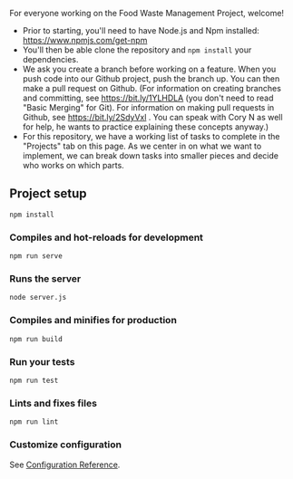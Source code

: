 For everyone working on the Food Waste Management Project, welcome!

- Prior to starting, you'll need to have Node.js and Npm installed: https://www.npmjs.com/get-npm
- You'll then be able clone the repository and `npm install` your dependencies.
- We ask you create a branch before working on a feature.  When you push code into our Github project, push the branch up. You can then make a pull request on Github.  (For information on creating branches and committing, see https://bit.ly/1YLHDLA (you don't need to read "Basic Merging" for Git). For information on making pull requests in Github, see https://bit.ly/2SdyVxl . You can speak with Cory N as well for help, he wants to practice explaining these concepts anyway.)
- For this repository, we have a working list of tasks to complete in the "Projects" tab on this page.  As we center in on what we want to implement, we can break down tasks into smaller pieces and decide who works on which parts.


## Project setup
```
npm install
```

### Compiles and hot-reloads for development
```
npm run serve
```

### Runs the server
```
node server.js
```

### Compiles and minifies for production
```
npm run build
```

### Run your tests
```
npm run test
```

### Lints and fixes files
```
npm run lint
```

### Customize configuration
See [Configuration Reference](https://cli.vuejs.org/config/).
